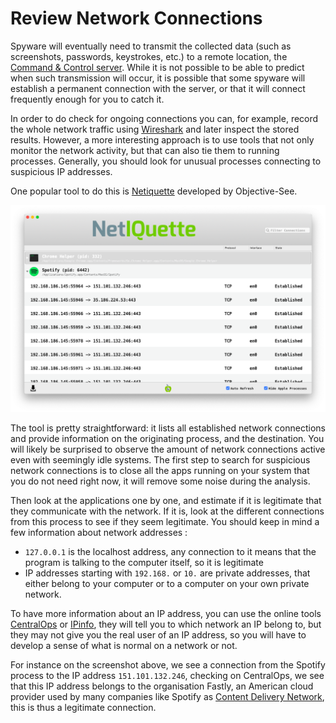 # Review Network Connections


Spyware will eventually need to transmit the collected data (such as screenshots, passwords, keystrokes, etc.) to a remote location, the [Command & Control server](https://securitywithoutborders.org/resources/digital-security-glossary.html#cnc). While it is not possible to be able to predict when such transmission will occur, it is possible that some spyware will establish a permanent connection with the server, or that it will connect frequently enough for you to catch it.


In order to do check for ongoing connections you can, for example, record the whole network traffic using [Wireshark](https://www.wireshark.org/) and later inspect the stored results. However, a more interesting approach is to use tools that not only monitor the network activity, but that can also tie them to running processes. Generally, you should look for unusual processes connecting to suspicious IP addresses.


One popular tool to do this is [Netiquette](https://objective-see.com/products/netiquette.html) developed by Objective-See.


![img](../.gitbook/assets/netiquette.png)


The tool is pretty straightforward: it lists all established network connections and provide information on the originating process, and the destination. You will likely be surprised to observe the amount of network connections active even with seemingly idle systems. The first step to search for suspicious network connections is to close all the apps running on your system that you do not need right now, it will remove some noise during the analysis.


Then look at the applications one by one, and estimate if it is legitimate that they communicate with the network. If it is, look at the different connections from this process to see if they seem legitimate. You should keep in mind a few information about network addresses :


* `127.0.0.1` is the localhost address, any connection to it means that the program is talking to the computer itself, so it is legitimate
* IP addresses starting with `192.168.` or `10.` are private addresses, that either belong to your computer or to a computer on your own private network.


To have more information about an IP address, you can use the online tools [CentralOps](https://centralops.net/co/) or [IPinfo](https://ipinfo.io/), they will tell you to which network an IP belong to, but they may not give you the real user of an IP address, so you will have to develop a sense of what is normal on a network or not.


For instance on the screenshot above, we see a connection from the Spotify process to the IP address `151.101.132.246`, checking on CentralOps, we see that this IP address belongs to the organisation Fastly, an American cloud provider used by many companies like Spotify as [Content Delivery Network](https://en.wikipedia.org/wiki/Content\_delivery\_network), this is thus a legitimate connection.
